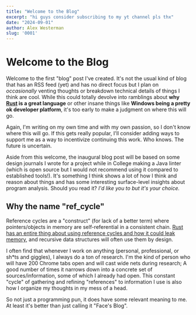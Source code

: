 ```yaml
---
title: "Welcome to the Blog"
excerpt: "hi guys consider subscribing to my yt channel pls thx"
date: "2024-09-01"
author: Alex Westerman
slug: '0001'
---
```


# Welcome to the Blog

Welcome to the first "blog" post I've created. It's not the usual kind of blog that has an RSS feed (yet) and has no direct focus but I plan on *occasionally* venting thoughts or breakdown technical details of things I think are cool. While this could totally devolve into ramblings about __why [Rust](https://rust-lang.org) is a great language__ or other insane things like __Windows being a pretty ok developer platform__, it's too early to make a judgment on where this will go.

Again, I'm writing on my own time and with my own passion, so I don't know where this will go. If this gets really popular, I'll consider adding ways to support me as a way to incentivize continuing this work. Who knows. The future is uncertain.

Aside from this welcome, the inaugural blog post will be based on some design journals I wrote for a project while in College making a Java linter (which is open source but I would not recommend using it compared to established tools!). It's something I think shows a lot of how I think and reason about things and has some interesting surface-level insights about program analysis. Should you read it? _I'd like you to but it's your choice._

## Why the name "ref_cycle"

Reference cycles are a "construct" (for lack of a better term) where pointers/objects in memory are self-referential in a consistent chain. [Rust has an entire thing about using reference cycles and how it could leak memory](https://doc.rust-lang.org/book/ch15-06-reference-cycles.html), and recursive data structures will often use them by design.

I often find that whenever I work on anything (personal, professional, or sh*ts and giggles), I always do a ton of research. I'm the kind of person who will have 200 Chrome tabs open and will cast wide nets during research; A good number of times it narrows down into a concrete set of sources/information, some of which I already had open. This constant "cycle" of gathering and refining "references" to information I use is also how I organize my thoughts in my mess of a head.

So not just a programming pun, it does have some relevant meaning to me. At least it's better than just calling it "Face's Blog".